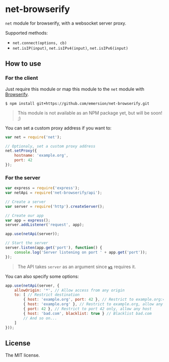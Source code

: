 net-browserify
==============

`net` module for browserify, with a websocket server proxy.

Supported methods:
* `net.connect(options, cb)`
* `net.isIP(input)`, `net.isIPv4(input)`, `net.isIPv6(input)`

How to use
----------

### For the client

Just require this module or map this module to the `net` module with [Browserify](https://github.com/substack/node-browserify).
```
$ npm install git+https://github.com/emersion/net-browserify.git
```

> This module is not available as an NPM package yet, but will be soon! ;)

You can set a custom proxy address if you want to:
```js
var net = require('net');

// Optionaly, set a custom proxy address
net.setProxy({
	hostname: 'example.org',
	port: 42
});
```

### For the server

```js
var express = require('express');
var netApi = require('net-browserify/api');

// Create a server
var server = require('http').createServer();

// Create our app
var app = express();
server.addListener('request', app);

app.use(netApi(server));

// Start the server
server.listen(app.get('port'), function() {
	console.log('Server listening on port ' + app.get('port'));
});
```

> The API takes `server` as an argument since [`ws`](https://www.npmjs.org/package/ws) requires it.

You can also specify some options:
```js
app.use(netApi(server, {
	allowOrigin: '*', // Allow access from any origin
	to: [ // Restrict destination
		{ host: 'example.org', port: 42 }, // Restrict to example.org:42
		{ host: 'example.org' }, // Restrict to example.org, allow any port
		{ port: 42 }, // Restrict to port 42 only, allow any host
		{ host: 'bad.com', blacklist: true } // Blacklist bad.com
		// And so on...
	]
}));
```

License
-------

The MIT license.
